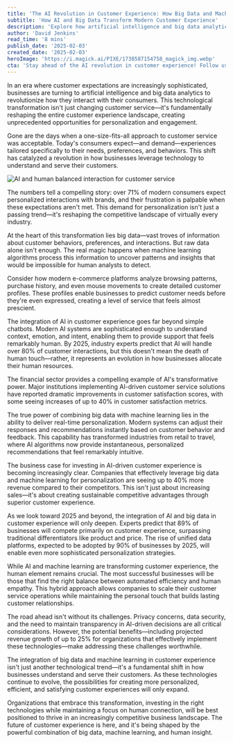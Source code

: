 ```yaml
---
title: 'The AI Revolution in Customer Experience: How Big Data and Machine Learning Are Reshaping Business-Consumer Relationships'
subtitle: 'How AI and Big Data Transform Modern Customer Experience'
description: 'Explore how artificial intelligence and big data analytics are revolutionizing customer experience, creating unprecedented opportunities for personalization and engagement. Learn about the impact of real-time personalization, the economic benefits, and the careful balance between AI efficiency and human touch in modern customer service.'
author: 'David Jenkins'
read_time: '8 mins'
publish_date: '2025-02-03'
created_date: '2025-02-03'
heroImage: 'https://i.magick.ai/PIXE/1738587154758_magick_img.webp'
cta: 'Stay ahead of the AI revolution in customer experience! Follow us on LinkedIn for daily insights on how technology is transforming business-consumer relationships.'
---
```


In an era where customer expectations are increasingly sophisticated, businesses are turning to artificial intelligence and big data analytics to revolutionize how they interact with their consumers. This technological transformation isn't just changing customer service—it's fundamentally reshaping the entire customer experience landscape, creating unprecedented opportunities for personalization and engagement.

Gone are the days when a one-size-fits-all approach to customer service was acceptable. Today's consumers expect—and demand—experiences tailored specifically to their needs, preferences, and behaviors. This shift has catalyzed a revolution in how businesses leverage technology to understand and serve their customers.

![AI and human balanced interaction for customer service](https://i.magick.ai/PIXE/1738587154762_magick_img.webp)

The numbers tell a compelling story: over 71% of modern consumers expect personalized interactions with brands, and their frustration is palpable when these expectations aren't met. This demand for personalization isn't just a passing trend—it's reshaping the competitive landscape of virtually every industry.

At the heart of this transformation lies big data—vast troves of information about customer behaviors, preferences, and interactions. But raw data alone isn't enough. The real magic happens when machine learning algorithms process this information to uncover patterns and insights that would be impossible for human analysts to detect.

Consider how modern e-commerce platforms analyze browsing patterns, purchase history, and even mouse movements to create detailed customer profiles. These profiles enable businesses to predict customer needs before they're even expressed, creating a level of service that feels almost prescient.

The integration of AI in customer experience goes far beyond simple chatbots. Modern AI systems are sophisticated enough to understand context, emotion, and intent, enabling them to provide support that feels remarkably human. By 2025, industry experts predict that AI will handle over 80% of customer interactions, but this doesn't mean the death of human touch—rather, it represents an evolution in how businesses allocate their human resources.

The financial sector provides a compelling example of AI's transformative power. Major institutions implementing AI-driven customer service solutions have reported dramatic improvements in customer satisfaction scores, with some seeing increases of up to 40% in customer satisfaction metrics.

The true power of combining big data with machine learning lies in the ability to deliver real-time personalization. Modern systems can adjust their responses and recommendations instantly based on customer behavior and feedback. This capability has transformed industries from retail to travel, where AI algorithms now provide instantaneous, personalized recommendations that feel remarkably intuitive.

The business case for investing in AI-driven customer experience is becoming increasingly clear. Companies that effectively leverage big data and machine learning for personalization are seeing up to 40% more revenue compared to their competitors. This isn't just about increasing sales—it's about creating sustainable competitive advantages through superior customer experience.

As we look toward 2025 and beyond, the integration of AI and big data in customer experience will only deepen. Experts predict that 89% of businesses will compete primarily on customer experience, surpassing traditional differentiators like product and price. The rise of unified data platforms, expected to be adopted by 90% of businesses by 2025, will enable even more sophisticated personalization strategies.

While AI and machine learning are transforming customer experience, the human element remains crucial. The most successful businesses will be those that find the right balance between automated efficiency and human empathy. This hybrid approach allows companies to scale their customer service operations while maintaining the personal touch that builds lasting customer relationships.

The road ahead isn't without its challenges. Privacy concerns, data security, and the need to maintain transparency in AI-driven decisions are all critical considerations. However, the potential benefits—including projected revenue growth of up to 25% for organizations that effectively implement these technologies—make addressing these challenges worthwhile.

The integration of big data and machine learning in customer experience isn't just another technological trend—it's a fundamental shift in how businesses understand and serve their customers. As these technologies continue to evolve, the possibilities for creating more personalized, efficient, and satisfying customer experiences will only expand.

Organizations that embrace this transformation, investing in the right technologies while maintaining a focus on human connection, will be best positioned to thrive in an increasingly competitive business landscape. The future of customer experience is here, and it's being shaped by the powerful combination of big data, machine learning, and human insight.